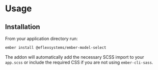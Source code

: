 # Usage
## Installation
From your application directory run: 

```sh
ember install @eflexsystems/ember-model-select
```

The addon will automatically add the necessary SCSS import to your `app.scss` or include the required CSS if you are not using `ember-cli-sass`.
